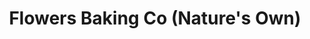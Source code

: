 ---
title: "Flowers Baking Co (Nature's Own)"
url: /georgetown/flowers-baking-co-natures-own/
shop: bakery
---